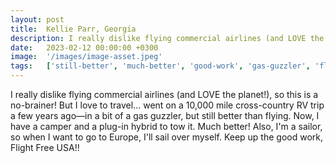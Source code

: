 ```yaml
---
layout: post
title:  Kellie Parr, Georgia
description: I really dislike flying commercial airlines (and LOVE the planet!), so this is a no-brainer! But I love to travel... went on a 10,000 mile cross-count...
date:   2023-02-12 00:00:00 +0300
image:  '/images/image-asset.jpeg'
tags:   ['still-better', 'much-better', 'good-work', 'gas-guzzler', 'flying', 'want', 'tow', 'sailor']
---
```

I really dislike flying commercial airlines (and LOVE the planet!), so this is a no-brainer! But I love to travel... went on a 10,000 mile cross-country RV trip a few years ago—in a bit of a gas guzzler, but still better than flying. Now, I have a camper and a plug-in hybrid to tow it. Much better! Also, I'm a sailor, so when I want to go to Europe, I'll sail over myself. Keep up the good work, Flight Free USA!!

